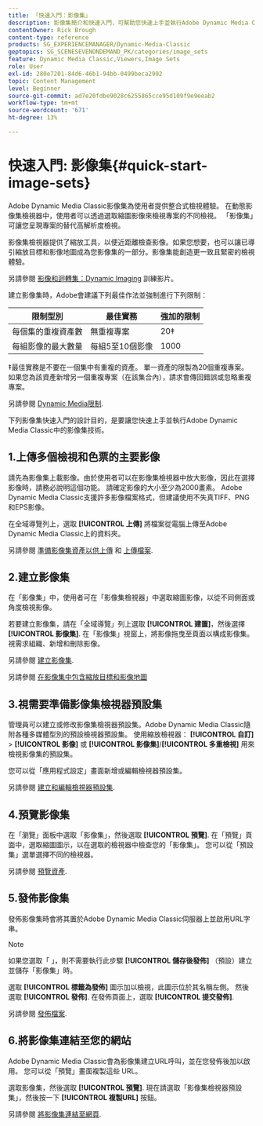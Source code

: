 ```yaml
---
title: 「快速入門：影像集」
description: 影像集簡介和快速入門，可幫助您快速上手並執行Adobe Dynamic Media Classic中的影像集技術。
contentOwner: Rick Brough
content-type: reference
products: SG_EXPERIENCEMANAGER/Dynamic-Media-Classic
geptopics: SG_SCENESEVENONDEMAND_PK/categories/image_sets
feature: Dynamic Media Classic,Viewers,Image Sets
role: User
exl-id: 280e7201-84d6-46b1-94bb-0499beca2992
topic: Content Management
level: Beginner
source-git-commit: ad7e20fdbe9028c6255865cce95d109f9e9eeab2
workflow-type: tm+mt
source-wordcount: '671'
ht-degree: 13%

---
```


# 快速入門: 影像集{#quick-start-image-sets}

Adobe Dynamic Media Classic影像集為使用者提供整合式檢視體驗。 在動態影像集檢視器中，使用者可以透過選取縮圖影像來檢視專案的不同檢視。 「影像集」可讓您呈現專案的替代高解析度檢視。

影像集檢視器提供了縮放工具，以便近距離檢查影像。如果您想要，也可以讓已導引縮放目標和影像地圖成為您影像集的一部分。影像集能創造更一致且緊密的檢視體驗。

另請參閱 [影像和迴轉集：Dynamic Imaging](https://s7d5.scene7.com/s7viewers/html5/VideoViewer.html?videoserverurl=https://s7d5.scene7.com/is/content/&amp;emailurl=https://s7d5.scene7.com/s7/emailFriend&amp;serverUrl=https://s7d5.scene7.com/is/image/&amp;config=Scene7SharedAssets/Universal_HTML5_Video&amp;contenturl=https://s7d5.scene7.com/skins/&amp;asset=S7tutorials/556_Image%20&amp;%20Spin%20Sets_converted%20renamed_Dynamic%20Imaging-AVS) 訓練影片。

建立影像集時，Adobe會建議下列最佳作法並強制進行下列限制：

| 限制型別 | 最佳實務 | 強加的限制 |
| --- | --- | --- |
| 每個集的重複資產數 | 無重複專案 | 20‡ |
| 每組影像的最大數量 | 每組5至10個影像 | 1000 |

‡最佳實務是不要在一個集中有重複的資產。 單一資產的限製為20個重複專案。 如果您為該資產新增另一個重複專案（在該集合內），請求會傳回錯誤或忽略重複專案。

另請參閱 [Dynamic Media限制](/help/using/limitations.md).

下列影像集快速入門的設計目的，是要讓您快速上手並執行Adobe Dynamic Media Classic中的影像集技術。

## 1.上傳多個檢視和色票的主要影像

請先為影像集上載影像。由於使用者可以在影像集檢視器中放大影像，因此在選擇影像時，請務必說明這個功能。 請確定影像的大小至少為2000畫素。 Adobe Dynamic Media Classic支援許多影像檔案格式，但建議使用不失真TIFF、PNG和EPS影像。

在全域導覽列上，選取 **[!UICONTROL 上傳]** 將檔案從電腦上傳至Adobe Dynamic Media Classic上的資料夾。

另請參閱 [準備影像集資產以供上傳](preparing-image-set-assets-upload.md#preparing-image-set-assets-for-upload) 和 [上傳檔案](uploading-files.md#uploading-your-files).

## 2.建立影像集

在「影像集」中，使用者可在「影像集檢視器」中選取縮圖影像，以從不同側面或角度檢視影像。

若要建立影像集，請在「全域導覽」列上選取 **[!UICONTROL 建置]**，然後選擇 **[!UICONTROL 影像集]**. 在「影像集」視窗上，將影像拖曳至頁面以構成影像集。 視需求組織、新增和刪除影像。

另請參閱 [建立影像集](creating-image-set.md#creating-an-image-set).

另請參閱 [在影像集中包含縮放目標和影像地圖](/help/using/including-zoom-targets-image-maps-image-sets.md)

## 3.視需要準備影像集檢視器預設集

管理員可以建立或修改影像集檢視器預設集。Adobe Dynamic Media Classic隨附各種多媒體型別的預設檢視器預設集。 使用縮放檢視器： **[!UICONTROL 自訂]** > **[!UICONTROL 影像]** 或 **[!UICONTROL 影像集]**/**[!UICONTROL 多重檢視]** 用來檢視影像集的預設集。

您可以從「應用程式設定」畫面新增或編輯檢視器預設集。

另請參閱 [建立和編輯檢視器預設集](application-setup.md#adding-and-editing-viewer-presets).

## 4.預覽影像集

在「瀏覽」面板中選取「影像集」，然後選取 **[!UICONTROL 預覽]**. 在「預覽」頁面中，選取縮圖圖示，以在選取的檢視器中檢查您的「影像集」。 您可以從「預設集」選單選擇不同的檢視器。

另請參閱 [預覽資產](previewing-asset.md#previewing-an-asset).

## 5.發佈影像集

發佈影像集時會將其置於Adobe Dynamic Media Classic伺服器上並啟用URL字串。

>[!NOTE]
>
>如果您選取「 」，則不需要執行此步驟 **[!UICONTROL 儲存後發佈]** （預設）建立並儲存「影像集」時。

選取 **[!UICONTROL 標籤為發佈]** 圖示加以檢視，此圖示位於其名稱左側。 然後選取 **[!UICONTROL 發佈]**. 在發佈頁面上，選取 **[!UICONTROL 提交發佈]**.

另請參閱 [發佈檔案](publishing-files.md#publishing-files).

## 6.將影像集連結至您的網站

Adobe Dynamic Media Classic會為影像集建立URL呼叫，並在您發佈後加以啟用。 您可以從「預覽」畫面複製這些 URL。

選取影像集，然後選取 **[!UICONTROL 預覽]**. 現在請選取「影像集檢視器預設集」，然後按一下 **[!UICONTROL 複製URL]** 按鈕。

另請參閱 [將影像集連結至網頁](linking-image-set-web-page.md#linking-an-image-set-to-a-web-page).
